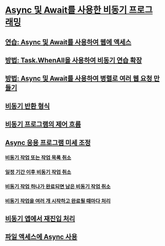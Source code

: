 # [Async 및 Await를 사용한 비동기 프로그래밍](index.md)
## [연습: Async 및 Await를 사용하여 웹에 액세스](walkthrough-accessing-the-web-by-using-async-and-await.md)
## [방법: Task.WhenAll을 사용하여 비동기 연습 확장](how-to-extend-the-async-walkthrough-by-using-task-whenall.md)
## [방법: Async 및 Await를 사용하여 병렬로 여러 웹 요청 만들기](how-to-make-multiple-web-requests-in-parallel-by-using-async-and-await.md)
## [비동기 반환 형식](async-return-types.md)
## [비동기 프로그램의 제어 흐름](control-flow-in-async-programs.md)
## [Async 응용 프로그램 미세 조정](fine-tuning-your-async-application.md)
### [비동기 작업 또는 작업 목록 취소](cancel-an-async-task-or-a-list-of-tasks.md)
### [일정 기간 이후 비동기 작업 취소](cancel-async-tasks-after-a-period-of-time.md)
### [비동기 작업 하나가 완료되면 남은 비동기 작업 취소](cancel-remaining-async-tasks-after-one-is-complete.md)
### [비동기 작업을 여러 개 시작하고 완료될 때마다 처리](start-multiple-async-tasks-and-process-them-as-they-complete.md)
## [비동기 앱에서 재진입 처리](handling-reentrancy-in-async-apps.md)
## [파일 액세스에 Async 사용](using-async-for-file-access.md)
